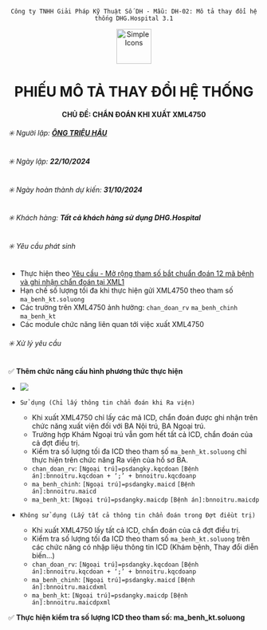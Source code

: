 <div align="center">

`Công ty TNHH Giải Pháp Kỹ Thuật Số DH - Mẫu: DH-02: Mô tả thay đổi hệ thống DHG.Hospital 3.1`

</div>

<div align="center">
  <img src="https://raw.githubusercontent.com/dh-hos/dhg.hospitalprinter/main/Deploy_Tools/Logo.ico" alt="Simple Icons" width=70>
  <h1>PHIẾU MÔ TẢ THAY ĐỔI HỆ THỐNG</h1>  
</div>
<div align="center">

#### CHỦ ĐỀ: CHẨN ĐOÁN KHI XUẤT XML4750

</div>

###### :eight_spoked_asterisk: Người lập: [**ÔNG TRIỆU HẬU**](https://github.com/ongtrieuhau)

###### :eight_spoked_asterisk: Ngày lập: **22/10/2024**

###### :eight_spoked_asterisk: Ngày hoàn thành dự kiến: **31/10/2024**

###### :eight_spoked_asterisk: Khách hàng: **Tất cả khách hàng sử dụng DHG.Hospital**

###### :eight_spoked_asterisk: Yêu cầu phát sinh

- Thực hiện theo [Yêu cầu - Mở rộng tham số bắt chuẩn đoán 12 mã bệnh và ghi nhận chẩn đoán tại XML1](https://github.com/dh-hos/To_Lap_Trinh/issues/711)
- Hạn chế số lượng tối đa khi thực hiện gửi XML4750 theo tham số `ma_benh_kt.soluong`
- Các trường trên XML4750 ảnh hưởng: `chan_doan_rv` `ma_benh_chinh` `ma_benh_kt`
- Các module chức năng liên quan tới việc xuất XML4750

###### :eight_spoked_asterisk: Xử lý yêu cầu

:white_check_mark: **Thêm chức năng cấu hình phương thức thực hiện**

- ![](https://i.imgur.com/PjMaoRK.png)

- `Sử dụng (Chỉ lấy thông tin chẩn đoán khi Ra viện)`
  - Khi xuất XML4750 chỉ lấy các mã ICD, chẩn đoán được ghi nhận trên chức năng xuất viện đối với BA Nội trú, BA Ngoại trú.
  - Trường hợp Khám Ngoại trú vẫn gom hết tất cả ICD, chẩn đoán của cả đợt điều trị.
  - Kiểm tra số lượng tối đa ICD theo tham số `ma_benh_kt.soluong` chỉ thực hiện trên chức năng Ra viện của hồ sơ BA.
  - `chan_doan_rv`: `[Ngoại trú]=psdangky.kqcdoan` `[Bệnh án]:bnnoitru.kqcdoan + ‘;’ + bnnoitru.kqcdoanp`
  - `ma_benh_chinh`: `[Ngoại trú]=psdangky.maicd` `[Bệnh án]:bnnoitru.maicd`
  - `ma_benh_kt`: `[Ngoại trú]=psdangky.maicdp` `[Bệnh án]:bnnoitru.maicdp`
- `Không sử dụng (Lấy tất cả thông tin chẩn đoán trong Đợt điềut trị)`
  - Khi xuất XML4750 lấy tất cả ICD, chẩn đoán của cả đợt điều trị.
  - Kiểm tra số lượng tối đa ICD theo tham số `ma_benh_kt.soluong` trên các chức năng có nhập liệu thông tin ICD (Khám bệnh, Thay đổi diễn biến...)
  - `chan_doan_rv`: `[Ngoại trú]=psdangky.kqcdoan` `[Bệnh án]:bnnoitru.kqcdoan + ‘;’ + bnnoitru.kqcdoanp`
  - `ma_benh_chinh`: `[Ngoại trú]=psdangky.maicd` `[Bệnh án]:bnnoitru.maicdxml`
  - `ma_benh_kt`: `[Ngoại trú]=psdangky.maicdp` `[Bệnh án]:bnnoitru.maicdpxml`

:white_check_mark: **Thực hiện kiểm tra số lượng ICD theo tham số: ma_benh_kt.soluong**
